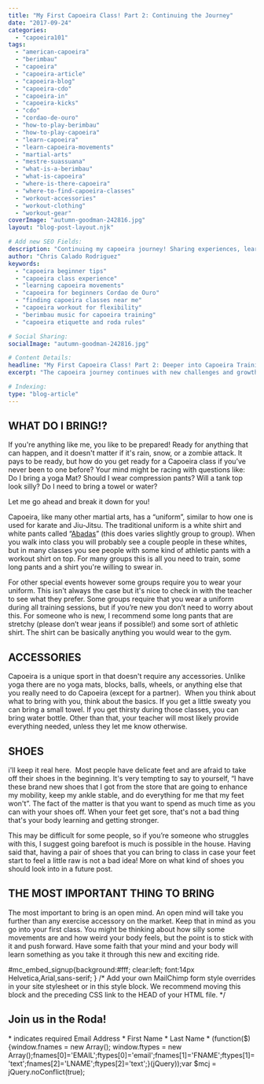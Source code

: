 ```yaml
---
title: "My First Capoeira Class! Part 2: Continuing the Journey"
date: "2017-09-24"
categories:
  - "capoeira101"
tags:
  - "american-capoeira"
  - "berimbau"
  - "capoeira"
  - "capoeira-article"
  - "capoeira-blog"
  - "capoeira-cdo"
  - "capoeira-in"
  - "capoeira-kicks"
  - "cdo"
  - "cordao-de-ouro"
  - "how-to-play-berimbau"
  - "how-to-play-capoeira"
  - "learn-capoeira"
  - "learn-capoeira-movements"
  - "martial-arts"
  - "mestre-suassuana"
  - "what-is-a-berimbau"
  - "what-is-capoeira"
  - "where-is-there-capoeira"
  - "where-to-find-capoeira-classes"
  - "workout-accessories"
  - "workout-clothing"
  - "workout-gear"
coverImage: "autumn-goodman-242816.jpg"
layout: "blog-post-layout.njk"

# Add new SEO Fields:
description: "Continuing my capoeira journey! Sharing experiences, learning new movements, and diving deeper into the art. Tips for beginners!"
author: "Chris Calado Rodriguez"
keywords:
  - "capoeira beginner tips"
  - "capoeira class experience"
  - "learning capoeira movements"
  - "capoeira for beginners Cordao de Ouro"
  - "finding capoeira classes near me"
  - "capoeira workout for flexibility"
  - "berimbau music for capoeira training"
  - "capoeira etiquette and roda rules"

# Social Sharing:
socialImage: "autumn-goodman-242816.jpg"

# Content Details:
headline: "My First Capoeira Class! Part 2: Deeper into Capoeira Training"
excerpt: "The capoeira journey continues with new challenges and growth, exploring movements, music, and the roda's vibrant energy."

# Indexing:
type: "blog-article"
---
```


## WHAT DO I BRING!?

If you're anything like me, you like to be prepared! Ready for anything that can happen, and it doesn't matter if it's rain, snow, or a zombie attack. It pays to be ready, but how do you get ready for a Capoeira class if you’ve never been to one before? Your mind might be racing with questions like: Do I bring a yoga Mat? Should I wear compression pants? Will a tank top look silly? Do I need to bring a towel or water?

Let me go ahead and break it down for you!

Capoeira, like many other martial arts, has a “uniform”, similar to how one is used for karate and Jiu-Jitsu. The traditional uniform is a white shirt and white pants called “[Abadas](http://www.capoeira-world.com/wp-content/uploads/2015/06/white-abada-pants2-500x750.jpg)” (this does varies slightly group to group). When you walk into class you will probably see a couple people in these whites, but in many classes you see people with some kind of athletic pants with a workout shirt on top. For many groups this is all you need to train, some long pants and a shirt you're willing to swear in.

For other special events however some groups require you to wear your uniform. This isn't always the case but it's nice to check in with the teacher to see what they prefer. Some groups require that you wear a uniform during all training sessions, but if you’re new you don’t need to worry about this. For someone who is new, I recommend some long pants that are stretchy (please don’t wear jeans if possible!) and some sort of athletic shirt. The shirt can be basically anything you would wear to the gym.

## ACCESSORIES

Capoeira is a unique sport in that doesn't require any accessories. Unlike yoga there are no yoga mats, blocks, balls, wheels, or anything else that you really need to do Capoeira (except for a partner).  When you think about what to bring with you, think about the basics. If you get a little sweaty you can bring a small towel. If you get thirsty during those classes, you can bring water bottle. Other than that, your teacher will most likely provide everything needed, unless they let me know otherwise.

## SHOES

i'll keep it real here.  Most people have delicate feet and are afraid to take off their shoes in the beginning. It's very tempting to say to yourself, “I have these brand new shoes that I got from the store that are going to enhance my mobility, keep my ankle stable, and do everything for me that my feet won't”. The fact of the matter is that you want to spend as much time as you can with your shoes off. When your feet get sore, that's not a bad thing that's your body learning and getting stronger.

This may be difficult for some people, so if you’re someone who struggles with this, I suggest going barefoot is much is possible in the house. Having said that, having a pair of shoes that you can bring to class in case your feet start to feel a little raw is not a bad idea! More on what kind of shoes you should look into in a future post.

## THE MOST IMPORTANT THING TO BRING

The most important to bring is an open mind. An open mind will take you further than any exercise accessory on the market. Keep that in mind as you go into your first class. You might be thinking about how silly some movements are and how weird your body feels, but the point is to stick with it and push forward. Have some faith that your mind and your body will learn something as you take it through this new and exciting ride.

#mc\_embed\_signup{background:#fff; clear:left; font:14px Helvetica,Arial,sans-serif; } /\* Add your own MailChimp form style overrides in your site stylesheet or in this style block. We recommend moving this block and the preceding CSS link to the HEAD of your HTML file. \*/

## Join us in the Roda!

\* indicates required Email Address \* First Name \* Last Name \* (function($) {window.fnames = new Array(); window.ftypes = new Array();fnames\[0\]='EMAIL';ftypes\[0\]='email';fnames\[1\]='FNAME';ftypes\[1\]='text';fnames\[2\]='LNAME';ftypes\[2\]='text';}(jQuery));var $mcj = jQuery.noConflict(true);